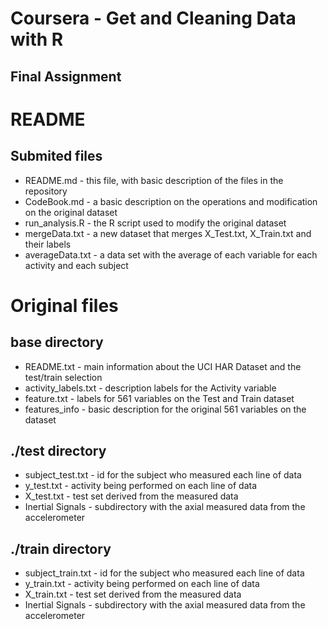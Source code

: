 # Coursera - Get and Cleaning Data with R
## Final Assignment

# README

## Submited files
* README.md - this file, with basic description of the files in the repository
* CodeBook.md - a basic description on the operations and modification on the original dataset
* run_analysis.R - the R script used to modify the original dataset
* mergeData.txt - a new dataset that merges X_Test.txt, X_Train.txt and their labels
* averageData.txt - a data set with the average of each variable for each activity and each subject

# Original files
## base directory
* README.txt - main information about the UCI HAR Dataset and the test/train selection
* activity_labels.txt - description labels for the Activity variable
* feature.txt - labels for 561 variables on the Test and Train dataset
* features_info - basic description for the original 561 variables on the dataset
## ./test directory
* subject_test.txt - id for the subject who measured each line of data
* y_test.txt - activity being performed on each line of data
* X_test.txt - test set derived from the measured data
* Inertial Signals - subdirectory with the axial measured data from the accelerometer
## ./train directory
* subject_train.txt - id for the subject who measured each line of data
* y_train.txt - activity being performed on each line of data
* X_train.txt - test set derived from the measured data
* Inertial Signals - subdirectory with the axial measured data from the accelerometer
